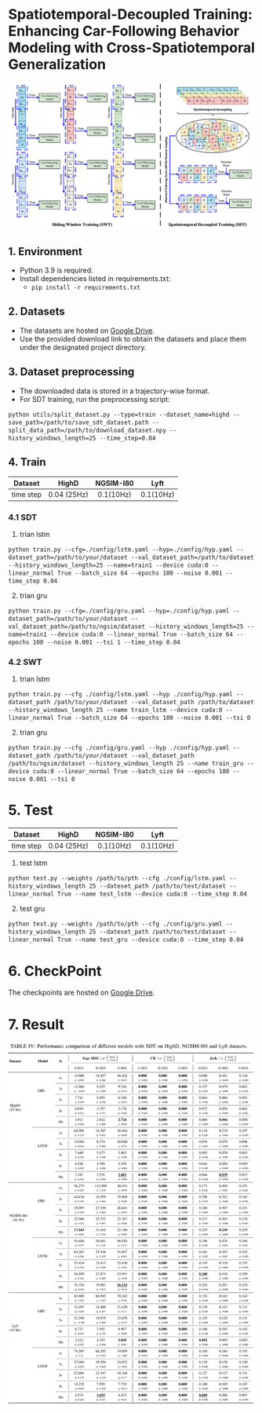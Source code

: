 # Spatiotemporal-Decoupled Training: Enhancing Car-Following Behavior Modeling with Cross-Spatiotemporal Generalization

![image-20250910200738953](./doc/image-framework.png)

## 1. Environment
  - Python 3.9 is required.
  - Install dependencies listed in requirements.txt:
    - `pip install -r requirements.txt`

## 2. Datasets
  - The datasets are hosted on [Google Drive](https://drive.google.com/file/d/1XDldCBtzTQ3wK9hZOBOqs7bwdZUEjIr2/view?usp=drive_link).
  - Use the provided download link to obtain the datasets and place them under the designated project directory.


## 3. Dataset preprocessing
  - The downloaded data is stored in a trajectory-wise format.
  - For SDT training, run the preprocessing script:
```shell 
python utils/split_dataset.py --type=train --dataset_name=highd --save_path=/path/to/save_sdt_dataset.path --split_data_path=/path/to/download_dataset.npy --history_windows_length=25 --time_step=0.04
```

## 4. Train
|  Dataset  |    HighD    | NGSIM-I80 |   Lyft    |
| :-------: | :---------: | :-------: | :-------: |
| time step | 0.04 (25Hz) | 0.1(10Hz) | 0.1(10Hz) |

### 4.1 SDT
1. trian lstm
```shell
python train.py --cfg=./config/lstm.yaml --hyp=./config/hyp.yaml --dataset_path=/path/to/your/dataset --val_dataset_path=/path/to/dataset --history_windows_length=25 --name=train1 --device cuda:0 --linear_normal True --batch_size 64 --epochs 100 --noise 0.001 --time_step 0.04
```
2. trian gru
```shell
python train.py --cfg=./config/gru.yaml --hyp=./config/hyp.yaml --dataset_path=/path/to/your/dataset --val_dataset_path=/path/to/ngsim/dataset --history_windows_length=25 --name=train1 --device cuda:0 --linear_normal True --batch_size 64 --epochs 100 --noise 0.001 --tsi 1 --time_step 0.04
```

### 4.2 SWT
1. trian lstm
```shell
python train.py --cfg ./config/lstm.yaml --hyp ./config/hyp.yaml --dataset_path /path/to/your/dataset --val_dataset_path /path/to/dataset --history_windows_length 25 --name train_lstm --device cuda:0 --linear_normal True --batch_size 64 --epochs 100 --noise 0.001 --tsi 0 
```
2. trian gru
```shell
python train.py --cfg ./config/gru.yaml --hyp ./config/hyp.yaml --dataset_path /path/to/your/dataset --val_dataset_path /path/to/ngsim/dataset --history_windows_length 25 --name train_gru --device cuda:0 --linear_normal True --batch_size 64 --epochs 100 --noise 0.001 --tsi 0
```


# 5. Test

|  Dataset  |    HighD    | NGSIM-I80 |   Lyft    |
| :-------: | :---------: | :-------: | :-------: |
| time step | 0.04 (25Hz) | 0.1(10Hz) | 0.1(10Hz) |

1. test lstm

```shell
python test.py --weights /path/to/pth --cfg ./config/lstm.yaml --history_windows_length 25 --dateset_path /path/to/test/dataset --linear_normal True --name test_lstm --device cuda:0 --time_step 0.04
```

2. test gru

```shell
python test.py --weights /path/to/pth --cfg ./config/gru.yaml --history_windows_length 25 --dateset_path /path/to/test/dataset --linear_normal True --name test_gru --device cuda:0 --time_step 0.04
```

# 6. CheckPoint
The checkpoints are hosted on [Google Drive](https://drive.google.com/file/d/1bpExRiesjT1_MHPShR829IkNWPU67KhT/view?usp=sharing).


# 7. Result

![image-20250910201003899](./doc/image-test-result.png)

